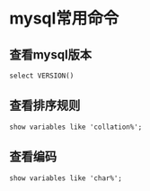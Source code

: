 # mysql常用命令

##  查看mysql版本
`select VERSION()` 

##  查看排序规则
`show variables like 'collation%';`

<!--备注：_ci结尾表示大小写不敏感（caseinsensitive）,_cs表示大小写敏感（case sensitive）,_bin表示二进制的比较（binary）-->

## 查看编码
`show variables like 'char%';`

